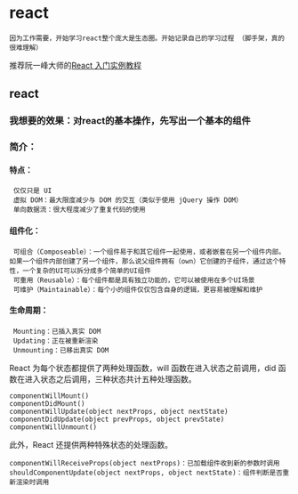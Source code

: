 # react

    因为工作需要，开始学习react整个庞大是生态圈。开始记录自己的学习过程 （脚手架，真的很难理解）
 
推荐阮一峰大师的[React 入门实例教程](http://www.ruanyifeng.com/blog/2015/03/react.html)

## react

###  我想要的效果：对react的基本操作，先写出一个基本的组件
###  简介：
#### 特点：

     仅仅只是 UI
     虚拟 DOM：最大限度减少与 DOM 的交互（类似于使用 jQuery 操作 DOM）
     单向数据流：很大程度减少了重复代码的使用
     
#### 组件化：

     可组合（Composeable）：一个组件易于和其它组件一起使用，或者嵌套在另一个组件内部。如果一个组件内部创建了另一个组件，那么说父组件拥有（own）它创建的子组件，通过这个特性，一个复杂的UI可以拆分成多个简单的UI组件
     可重用（Reusable）：每个组件都是具有独立功能的，它可以被使用在多个UI场景
     可维护（Maintainable）：每个小的组件仅仅包含自身的逻辑，更容易被理解和维护

#### 生命周期：

     Mounting：已插入真实 DOM
     Updating：正在被重新渲染
     Unmounting：已移出真实 DOM

React 为每个状态都提供了两种处理函数，will 函数在进入状态之前调用，did 函数在进入状态之后调用，三种状态共计五种处理函数。

    componentWillMount()
    componentDidMount()
    componentWillUpdate(object nextProps, object nextState)
    componentDidUpdate(object prevProps, object prevState)
    componentWillUnmount()

此外，React 还提供两种特殊状态的处理函数。

    componentWillReceiveProps(object nextProps)：已加载组件收到新的参数时调用
    shouldComponentUpdate(object nextProps, object nextState)：组件判断是否重新渲染时调用

